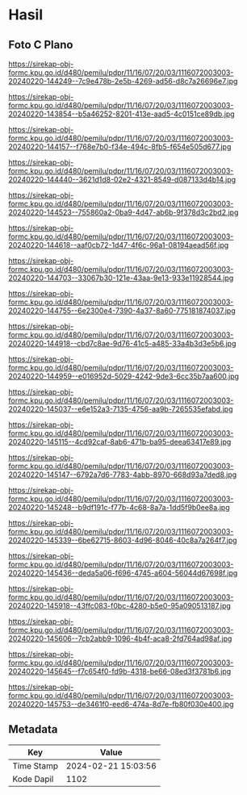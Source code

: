 # Hasil

## Foto C Plano

https://sirekap-obj-formc.kpu.go.id/d480/pemilu/pdpr/11/16/07/20/03/1116072003003-20240220-144249--7c9e478b-2e5b-4269-ad56-d8c7a26696e7.jpg

https://sirekap-obj-formc.kpu.go.id/d480/pemilu/pdpr/11/16/07/20/03/1116072003003-20240220-143854--b5a46252-8201-413e-aad5-4c0151ce89db.jpg

https://sirekap-obj-formc.kpu.go.id/d480/pemilu/pdpr/11/16/07/20/03/1116072003003-20240220-144157--f768e7b0-f34e-494c-8fb5-f654e505d677.jpg

https://sirekap-obj-formc.kpu.go.id/d480/pemilu/pdpr/11/16/07/20/03/1116072003003-20240220-144440--3621d1d8-02e2-4321-8549-d087133d4b14.jpg

https://sirekap-obj-formc.kpu.go.id/d480/pemilu/pdpr/11/16/07/20/03/1116072003003-20240220-144523--755860a2-0ba9-4d47-ab6b-9f378d3c2bd2.jpg

https://sirekap-obj-formc.kpu.go.id/d480/pemilu/pdpr/11/16/07/20/03/1116072003003-20240220-144618--aaf0cb72-1d47-4f6c-96a1-08194aead56f.jpg

https://sirekap-obj-formc.kpu.go.id/d480/pemilu/pdpr/11/16/07/20/03/1116072003003-20240220-144703--33067b30-121e-43aa-9e13-933e11928544.jpg

https://sirekap-obj-formc.kpu.go.id/d480/pemilu/pdpr/11/16/07/20/03/1116072003003-20240220-144755--6e2300e4-7390-4a37-8a60-775181874037.jpg

https://sirekap-obj-formc.kpu.go.id/d480/pemilu/pdpr/11/16/07/20/03/1116072003003-20240220-144918--cbd7c8ae-9d76-41c5-a485-33a4b3d3e5b6.jpg

https://sirekap-obj-formc.kpu.go.id/d480/pemilu/pdpr/11/16/07/20/03/1116072003003-20240220-144959--e016952d-5029-4242-9de3-6cc35b7aa600.jpg

https://sirekap-obj-formc.kpu.go.id/d480/pemilu/pdpr/11/16/07/20/03/1116072003003-20240220-145037--e6e152a3-7135-4756-aa9b-7265535efabd.jpg

https://sirekap-obj-formc.kpu.go.id/d480/pemilu/pdpr/11/16/07/20/03/1116072003003-20240220-145115--4cd92caf-8ab6-471b-ba95-deea63417e89.jpg

https://sirekap-obj-formc.kpu.go.id/d480/pemilu/pdpr/11/16/07/20/03/1116072003003-20240220-145147--6792a7d6-7783-4abb-8970-668d93a7ded8.jpg

https://sirekap-obj-formc.kpu.go.id/d480/pemilu/pdpr/11/16/07/20/03/1116072003003-20240220-145248--b9df191c-f77b-4c68-8a7a-1dd5f9b0ee8a.jpg

https://sirekap-obj-formc.kpu.go.id/d480/pemilu/pdpr/11/16/07/20/03/1116072003003-20240220-145339--6be62715-8603-4d96-8046-40c8a7a264f7.jpg

https://sirekap-obj-formc.kpu.go.id/d480/pemilu/pdpr/11/16/07/20/03/1116072003003-20240220-145436--deda5a06-f696-4745-a604-56044d67698f.jpg

https://sirekap-obj-formc.kpu.go.id/d480/pemilu/pdpr/11/16/07/20/03/1116072003003-20240220-145918--43ffc083-f0bc-4280-b5e0-95a090513187.jpg

https://sirekap-obj-formc.kpu.go.id/d480/pemilu/pdpr/11/16/07/20/03/1116072003003-20240220-145606--7cb2abb9-1096-4b4f-aca8-2fd764ad98af.jpg

https://sirekap-obj-formc.kpu.go.id/d480/pemilu/pdpr/11/16/07/20/03/1116072003003-20240220-145645--f7c654f0-fd9b-4318-be66-08ed3f3781b6.jpg

https://sirekap-obj-formc.kpu.go.id/d480/pemilu/pdpr/11/16/07/20/03/1116072003003-20240220-145753--de3461f0-eed6-474a-8d7e-fb80f030e400.jpg


## Metadata

| Key        | Value               |
| ---------- | ------------------- |
| Time Stamp | 2024-02-21 15:03:56 |
| Kode Dapil | 1102                |



